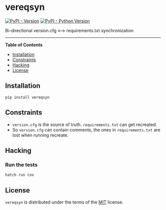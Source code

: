 # vereqsyn

[![PyPI - Version](https://img.shields.io/pypi/v/vereqsyn.svg)](https://pypi.org/project/vereqsyn)
[![PyPI - Python Version](https://img.shields.io/pypi/pyversions/vereqsyn.svg)](https://pypi.org/project/vereqsyn)

Bi-directional version.cfg <–> requirements.txt synchronization

-----

**Table of Contents**

- [Installation](#installation)
- [Constraints](#constraints)
- [Hacking](#hacking)
- [License](#license)

## Installation

```console
pip install vereqsyn
```

## Constraints

* `version.cfg` is the source of truth. `requirements.txt` can get recreated.
* So `version.cfg` can contain comments, the ones in `requirements.txt` are
  lost when running recreate.

## Hacking

### Run the tests

```console
hatch run cov
```

## License

`vereqsyn` is distributed under the terms of the [MIT](https://spdx.org/licenses/MIT.html) license.

